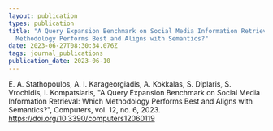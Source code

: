```yaml
---
layout: publication
types: publication
title: "A Query Expansion Benchmark on Social Media Information Retrieval: Which
  Methodology Performs Best and Aligns with Semantics?"
date: 2023-06-27T08:30:34.076Z
tags: journal_publications
publication_date: 2023-06-10
---
```

<!--StartFragment-->

E. A. Stathopoulos, A. I. Karageorgiadis, A. Kokkalas, S. Diplaris, S. Vrochidis, I. Kompatsiaris, "A Query Expansion Benchmark on Social Media Information Retrieval: Which Methodology Performs Best and Aligns with Semantics?", Computers, vol. 12, no. 6, 2023. <https://doi.org/10.3390/computers12060119>

<!--EndFragment-->